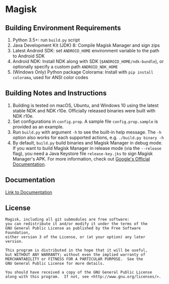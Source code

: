 # Magisk

## Building Environment Requirements

1. Python 3.5+: run `build.py` script
2. Java Development Kit (JDK) 8: Compile Magisk Manager and sign zips
3. Latest Android SDK: set `ANDROID_HOME` environment variable to the path to Android SDK
4. Android NDK: Install NDK along with SDK (`$ANDROID_HOME/ndk-bundle`), or optionally specify a custom path `ANDROID_NDK_HOME`
5. (Windows Only) Python package Colorama: Install with `pip install colorama`, used for ANSI color codes

## Building Notes and Instructions
1. Building is tested on macOS, Ubuntu, and Windows 10 using the latest stable NDK and NDK r10e. Officially released binaries were built with NDK r10e.
2. Set configurations in `config.prop`. A sample file `config.prop.sample` is provided as an example.
3. Run `build.py` with argument `-h` to see the built-in help message. The `-h` option also works for each supported actions, e.g. `./build.py binary -h`
4. By default, `build.py` build binaries and Magisk Manager in debug mode. If you want to build Magisk Manager in release mode (via the `--release` flag), you need a Java Keystore file `release-key.jks` to sign Magisk Manager's APK. For more information, check out [Google's Official Documentation](https://developer.android.com/studio/publish/app-signing.html#signing-manually).

## Documentation
[Link to Documentation](docs/README.MD)

## License

```
Magisk, including all git submodules are free software:
you can redistribute it and/or modify it under the terms of the 
GNU General Public License as published by the Free Software Foundation, 
either version 3 of the License, or (at your option) any later version.

This program is distributed in the hope that it will be useful,
but WITHOUT ANY WARRANTY; without even the implied warranty of
MERCHANTABILITY or FITNESS FOR A PARTICULAR PURPOSE.  See the
GNU General Public License for more details.

You should have received a copy of the GNU General Public License
along with this program.  If not, see <http://www.gnu.org/licenses/>.
```
